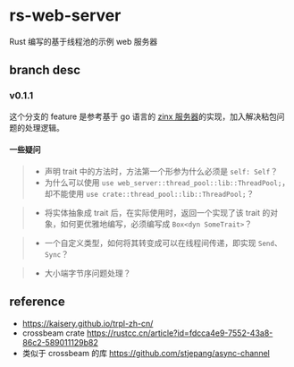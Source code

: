 # rs-web-server
Rust 编写的基于线程池的示例 web 服务器

## branch desc
### v0.1.1
这个分支的 feature 是参考基于 go 语言的 [zinx 服务器](https://github.com/suhanyujie/zinxStudy1)的实现，加入解决粘包问题的处理逻辑。

#### 一些疑问
>* 声明 trait 中的方法时，方法第一个形参为什么必须是 `self: Self`？
>* 为什么可以使用 `use web_server::thread_pool::lib::ThreadPool;`，却不能使用 `use crate::thread_pool::lib::ThreadPool;`？

>* 将实体抽象成 trait 后，在实际使用时，返回一个实现了该 trait 的对象，如何更优雅地编写，必须编写成 `Box<dyn SomeTrait>`？

>* 一个自定义类型，如何将其转变成可以在线程间传递，即实现 `Send`、`Sync`？

>* 大小端字节序问题处理？

## reference
* https://kaisery.github.io/trpl-zh-cn/
* crossbeam crate https://rustcc.cn/article?id=fdcca4e9-7552-43a8-86c2-589011129b82
* 类似于 crossbeam 的库 https://github.com/stjepang/async-channel